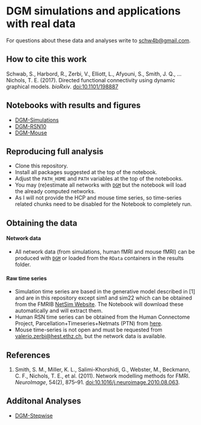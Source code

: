 # DGM simulations and applications with real data

For questions about these data and analyses write to [schw4b@gmail.com](schw4b@gmail.com).

## How to cite this work
Schwab, S., Harbord, R., Zerbi, V., Elliott, L., Afyouni, S., Smith, J. Q., … Nichols, T. E. (2017). Directed functional connectivity using dynamic graphical models. *bioRxiv*. [doi:10.1101/198887](https://doi.org/10.1101/198887)

## Notebooks with results and figures
- [DGM-Simulations](https://rawgit.com/schw4b/DGM-Sim/master/results/DGM-Simulations.nb.html)
- [DGM-RSN10](https://rawgit.com/schw4b/DGM-Sim/master/results/DGM-RSN10.nb.html)
- [DGM-Mouse](https://rawgit.com/schw4b/DGM-Sim/master/results/DGM-Mouse.nb.html)

## Reproducing full analysis

* Clone this repository.
* Install all packages suggested at the top of the notebook.
* Adjust the `PATH_HOME` and `PATH` variables at the top of the notebooks.
* You may (re)estimate all networks with [`DGM`](https://cran.r-project.org/web/packages/DGM/index.html) but the notebook will load the already computed networks.
* As I will not provide the HCP and mouse time series, so time-series related chunks need to be disabled for the Notebook to completely run.

## Obtaining the data
#### Network data
* All network data (from simulations, human fMRI and mouse fMRI) can be produced with [`DGM`](https://cran.r-project.org/web/packages/DGM/index.html) or loaded from the `RData` containers in the results folder.

#### Raw time series
* Simulation time series are based in the generative model described in [1] and are in this repository except sim1 and sim22 which can be obtained from the FMRIB [NetSim Website](http://www.fmrib.ox.ac.uk/datasets/netsim/). The Notebook will download these automatically and will extract them.
* Human RSN time series can be obtained from the Human Connectome Project, Parcellation+Timeseries+Netmats (PTN) from [here](https://db.humanconnectome.org).
* Mouse time-series is not open and must be requested from [valerio.zerbi@hest.ethz.ch](valerio.zerbi@hest.ethz.ch), but the network data is available.

## References
1. Smith, S. M., Miller, K. L., Salimi-Khorshidi, G., Webster, M., Beckmann, C. F., Nichols, T. E., et al. (2011). Network modelling methods for FMRI. *NeuroImage*, 54(2), 875–91. [doi:10.1016/j.neuroimage.2010.08.063](http://dx.doi.org/10.1016/j.neuroimage.2010.08.063).

## Additonal Analyses
- [DGM-Stepwise](https://rawgit.com/schw4b/DGM-Sim/master/results/DGM-Step.nb.html)
